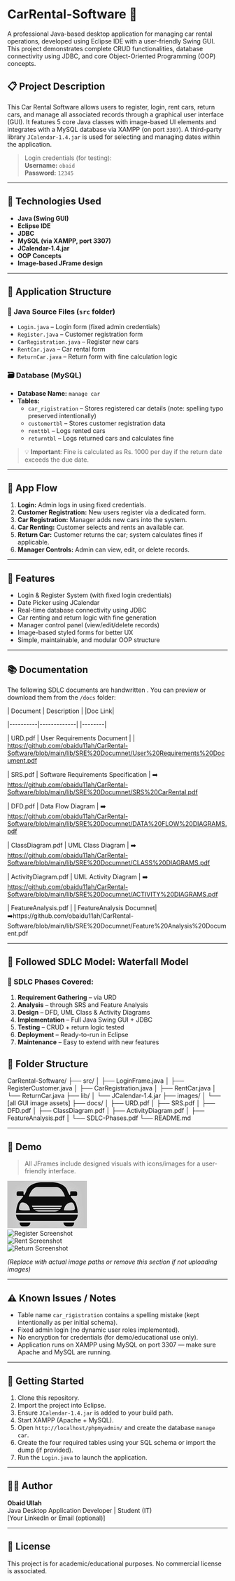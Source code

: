 # CarRental-Software 🚗

A professional Java-based desktop application for managing car rental operations, developed using Eclipse IDE with a user-friendly Swing GUI. This project demonstrates complete CRUD functionalities, database connectivity using JDBC, and core Object-Oriented Programming (OOP) concepts.

## 📋 Project Description

This Car Rental Software allows users to register, login, rent cars, return cars, and manage all associated records through a graphical user interface (GUI). It features 5 core Java classes with image-based UI elements and integrates with a MySQL database via XAMPP (on port `3307`). A third-party library `JCalendar-1.4.jar` is used for selecting and managing dates within the application.

> Login credentials (for testing):  
> **Username:** `obaid`  
> **Password:** `12345`

---

## 🔧 Technologies Used

- **Java (Swing GUI)**
- **Eclipse IDE**
- **JDBC**
- **MySQL (via XAMPP, port 3307)**
- **JCalendar-1.4.jar**
- **OOP Concepts**
- **Image-based JFrame design**

---

## 🧱 Application Structure

### 📂 Java Source Files (`src` folder)
- `Login.java` – Login form (fixed admin credentials)
- `Register.java` – Customer registration form
- `CarRegistration.java` – Register new cars
- `RentCar.java` – Car rental form
- `ReturnCar.java` – Return form with fine calculation logic

### 🗃️ Database (MySQL)
- **Database Name:** `manage car`
- **Tables:**
  - `car_rigistration` – Stores registered car details (note: spelling typo preserved intentionally)
  - `customertbl` – Stores customer registration data
  - `renttbl` – Logs rented cars
  - `returntbl` – Logs returned cars and calculates fine

> 💡 **Important**: Fine is calculated as Rs. 1000 per day if the return date exceeds the due date.

---

## 🔁 App Flow

1. **Login:** Admin logs in using fixed credentials.
2. **Customer Registration:** New users register via a dedicated form.
3. **Car Registration:** Manager adds new cars into the system.
4. **Car Renting:** Customer selects and rents an available car.
5. **Return Car:** Customer returns the car; system calculates fines if applicable.
6. **Manager Controls:** Admin can view, edit, or delete records.

---

## 🎯 Features

- Login & Register System (with fixed login credentials)
- Date Picker using JCalendar
- Real-time database connectivity using JDBC
- Car renting and return logic with fine generation
- Manager control panel (view/edit/delete records)
- Image-based styled forms for better UX
- Simple, maintainable, and modular OOP structure

---
## 📚 Documentation 

The following SDLC documents are handwritten . You can preview or download them from the `/docs` folder:

| Document | Description | |Doc Link|

|----------|-------------| |--------|

| URD.pdf | User Requirements Document | 
| https://github.com/obaidu11ah/CarRental-Software/blob/main/lib/SRE%20Documnet/User%20Requirements%20Document.pdf

| SRS.pdf | Software Requirements Specification |
➡️ https://github.com/obaidu11ah/CarRental-Software/blob/main/lib/SRE%20Documnet/SRS%20CarRental.pdf

| DFD.pdf | Data Flow Diagram | 
➡️ https://github.com/obaidu11ah/CarRental-Software/blob/main/lib/SRE%20Documnet/DATA%20FLOW%20DIAGRAMS.pdf 

| ClassDiagram.pdf | UML Class Diagram |
➡️ https://github.com/obaidu11ah/CarRental-Software/blob/main/lib/SRE%20Documnet/CLASS%20DIAGRAMS.pdf 

| ActivityDiagram.pdf | UML Activity Diagram | 
➡️ https://github.com/obaidu11ah/CarRental-Software/blob/main/lib/SRE%20Documnet/ACTIVITY%20DIAGRAMS.pdf 

| FeatureAnalysis.pdf | | FeatureAnalysis Documnet|
➡️https://github.com/obaidu11ah/CarRental-Software/blob/main/lib/SRE%20Documnet/Feature%20Analysis%20Document.pdf



---

## 🔄 Followed SDLC Model: Waterfall Model

### 📌 SDLC Phases Covered:

1. **Requirement Gathering** – via URD  
2. **Analysis** – through SRS and Feature Analysis  
3. **Design** – DFD, UML Class & Activity Diagrams  
4. **Implementation** – Full Java Swing GUI + JDBC  
5. **Testing** – CRUD + return logic tested  
6. **Deployment** – Ready-to-run in Eclipse  
7. **Maintenance** – Easy to extend with new features


## 📁 Folder Structure
CarRental-Software/
├── src/
│ ├── LoginFrame.java
│ ├── RegisterCustomer.java
│ ├── CarRegistration.java
│ ├── RentCar.java
│ └── ReturnCar.java
├── lib/
│ └── JCalendar-1.4.jar
├── images/
│ └── [all GUI image assets]
├── docs/
│ ├── URD.pdf
│ ├── SRS.pdf
│ ├── DFD.pdf
│ ├── ClassDiagram.pdf
│ ├── ActivityDiagram.pdf
│ ├── FeatureAnalysis.pdf
│ └── SDLC-Phases.pdf
└── README.md


---
## 📸 Demo

> All JFrames include designed visuals with icons/images for a user-friendly interface.

![Login Screenshot](https://github.com/obaidu11ah/CarRental-Software/blob/main/lib/images/WhatsApp%20Image%202023-12-01%20at%2022.30.37_66ee60e8%20(1).jpg)  
![Register Screenshot](path/to/register_image.png)  
![Rent Screenshot](path/to/rent_image.png)  
![Return Screenshot](path/to/return_image.png)

_(Replace with actual image paths or remove this section if not uploading images)_

---

## ⚠️ Known Issues / Notes

- Table name `car_rigistration` contains a spelling mistake (kept intentionally as per initial schema).
- Fixed admin login (no dynamic user roles implemented).
- No encryption for credentials (for demo/educational use only).
- Application runs on XAMPP using MySQL on port 3307 — make sure Apache and MySQL are running.

---

## 📂 Getting Started

1. Clone this repository.
2. Import the project into Eclipse.
3. Ensure `JCalendar-1.4.jar` is added to your build path.
4. Start XAMPP (Apache + MySQL).
5. Open `http://localhost/phpmyadmin/` and create the database `manage car`.
6. Create the four required tables using your SQL schema or import the dump (if provided).
7. Run the `Login.java` to launch the application.

---

## 🧑‍💻 Author

**Obaid Ullah**  
Java Desktop Application Developer | Student (IT)  
[Your LinkedIn or Email (optional)]

---

## 📄 License

This project is for academic/educational purposes. No commercial license is associated.

